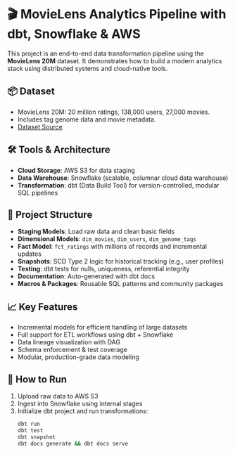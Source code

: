 # 🎬 MovieLens Analytics Pipeline with dbt, Snowflake & AWS

This project is an end-to-end data transformation pipeline using the **MovieLens 20M** dataset. It demonstrates how to build a modern analytics stack using distributed systems and cloud-native tools. 

## 📦 Dataset
- MovieLens 20M: 20 million ratings, 138,000 users, 27,000 movies.
- Includes tag genome data and movie metadata.
- [Dataset Source](https://grouplens.org/datasets/movielens/20m/)

## 🛠️ Tools & Architecture
- **Cloud Storage**: AWS S3 for data staging
- **Data Warehouse**: Snowflake (scalable, columnar cloud data warehouse)
- **Transformation**: dbt (Data Build Tool) for version-controlled, modular SQL pipelines

## 🧱 Project Structure
- **Staging Models**: Load raw data and clean basic fields
- **Dimensional Models**: `dim_movies`, `dim_users`, `dim_genome_tags`
- **Fact Model**: `fct_ratings` with millions of records and incremental updates
- **Snapshots**: SCD Type 2 logic for historical tracking (e.g., user profiles)
- **Testing**: dbt tests for nulls, uniqueness, referential integrity
- **Documentation**: Auto-generated with dbt docs
- **Macros & Packages**: Reusable SQL patterns and community packages

## 📈 Key Features
- Incremental models for efficient handling of large datasets
- Full support for ETL workflows using dbt + Snowflake
- Data lineage visualization with DAG
- Schema enforcement & test coverage
- Modular, production-grade data modeling

## 🚀 How to Run
1. Upload raw data to AWS S3
2. Ingest into Snowflake using internal stages
3. Initialize dbt project and run transformations:
   ```bash
   dbt run
   dbt test
   dbt snapshot
   dbt docs generate && dbt docs serve
